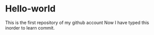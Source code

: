 # Hello-world
This is the first repository of my github account
Now I have typed this inorder to learn commit.
